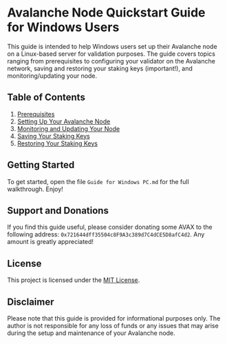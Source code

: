 # Avalanche Node Quickstart Guide for Windows Users

This guide is intended to help Windows users set up their Avalanche node on a Linux-based server for validation purposes. The guide covers topics ranging from prerequisites to configuring your validator on the Avalanche network, saving and restoring your staking keys (important!), and monitoring/updating your node.

## Table of Contents

1. [Prerequisites](https://github.com/MoonBoi9001/Avalanche-node-quickstart-quide/blob/main/Guide%20for%20Windows%20PC.md#prerequisites)
2. [Setting Up Your Avalanche Node](https://github.com/MoonBoi9001/Avalanche-node-quickstart-quide/blob/main/Guide%20for%20Windows%20PC.md#guide-starts-here-if-you-have-completed-the-prerequsites)
3. [Monitoring and Updating Your Node](https://github.com/MoonBoi9001/Avalanche-node-quickstart-quide/blob/main/Guide%20for%20Windows%20PC.md#how-to-update-and-monitor-your-node)
4. [Saving Your Staking Keys](https://github.com/MoonBoi9001/Avalanche-node-quickstart-quide/blob/main/Guide%20for%20Windows%20PC.md#next-you-will-need-to-backup-your-staking-keys-very-important)
5. [Restoring Your Staking Keys](https://github.com/MoonBoi9001/Avalanche-node-quickstart-quide/blob/main/Guide%20for%20Windows%20PC.md#how-to-restore-your-node-id-from-backed-up-staking-keys)

## Getting Started

To get started, open the file `Guide for Windows PC.md` for the full walkthrough. Enjoy!

## Support and Donations

If you find this guide useful, please consider donating some AVAX to the following address: `0x721644dff35504c8F9A3c389d7C4dCE5D8afC4d2`. Any amount is greatly appreciated!

## License

This project is licensed under the [MIT License](LICENSE).

## Disclaimer

Please note that this guide is provided for informational purposes only. The author is not responsible for any loss of funds or any issues that may arise during the setup and maintenance of your Avalanche node.
